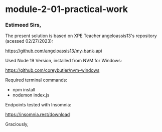 # module-2-01-practical-work

### Estimeed Sirs,

The present solution is based on XPE Teacher angeloassis13's repository (acessed 02/27/2023):

https://github.com/angeloassis13/my-bank-api

Used Node 19 Version, installed from NVM for Windows:

https://github.com/coreybutler/nvm-windows

Required terminal commands:

- npm install
- nodemon index.js

Endpoints tested with Insomnia:

https://insomnia.rest/download

Graciously,
